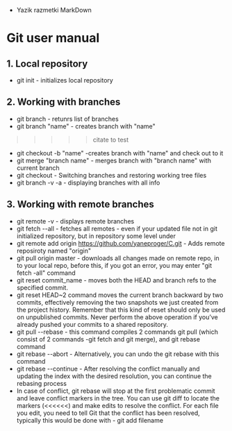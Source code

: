 * Yazik razmetki MarkDown
# Git user manual
## 1. Local repository
* git init - initializes local repository
## 2. Working with branches
* git branch - retunrs list of branches
* git branch "name" - creates branch with "name"
>>>>>citate to test
* git checkout -b "name" -creates branch with "name" and check out  to it
* git merge "branch name" - merges branch with "branch name" with current branch
* git checkout - Switching branches and restoring working tree files
* git branch -v -a - displaying branches with all info
## 3. Working with remote branches
* git remote -v - displays remote branches
* git fetch --all - fetches all remotes - even if your updated file not in git initialized repository, but in repository some level under
* git remote add origin https://github.com/yaneproger/C.git - Adds remote reposiroty named "origin"
* git pull origin master - downloads all changes made on remote repo, in to your local repo, before this, if you got an error, you may enter "git fetch -all" command
* git reset commit_name - moves both the HEAD and branch refs to the specified commit.
* git reset HEAD~2 command moves the current branch backward by two commits, effectively removing the two snapshots we just created from the project history. Remember that this kind of reset should only be used on unpublished commits. Never perform the above operation if you’ve already pushed your commits to a shared repository.
* git pull --rebase - this command compiles 2 commands git pull (which consist of 2 commands -git fetch and git merge), and git rebase command
* git rebase --abort - Alternatively, you can undo the git rebase with this command
* git rebase --continue - After resolving the conflict manually and updating the index with the desired resolution, you can continue the rebasing process
* In case of conflict, git rebase will stop at the first problematic commit and leave conflict markers in the tree. You can use git diff to locate the markers (<<<<<<) and make edits to resolve the conflict. For each file you edit, you need to tell Git that the conflict has been resolved, typically this would be done with - git add  filename


  

  






